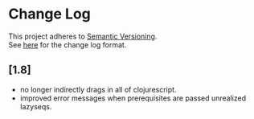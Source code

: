 # Change Log
This project adheres to [Semantic Versioning](http://semver.org/).       
See [here](http://keepachangelog.com/) for the change log format. 

## [1.8]
- no longer indirectly drags in all of clojurescript.
- improved error messages when prerequisites are passed unrealized lazyseqs.
